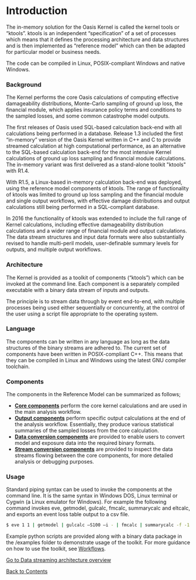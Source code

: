 # Introduction
The in-memory solution for the Oasis Kernel is called the kernel tools or “ktools”. ktools is an independent “specification” of a set of processes which means that it defines the processing architecture and data structures and is then implemented as “reference model” which can then be adapted for particular model or business needs. 

The code can be compiled in Linux, POSIX-compliant Windows and native Windows.

### Background
The Kernel performs the core Oasis calculations of computing effective damageability distributions, Monte-Carlo sampling of ground up loss, the financial module, which applies insurance policy terms and conditions to the sampled losses, and some common catastrophe model outputs.

The first releases of Oasis used SQL-based calculation back-end with all calculations being performed in a database.  Release 1.3  included the first “in-memory” version of the Oasis Kernel written in C++ and C to provide streamed calculation at high computational performance, as an alternative to the SQL-based calculation back-end for the most intensive Kernel calculations of ground up loss sampling and financial module calculations. The in-memory variant was first delivered as a stand-alone toolkit "ktools" with R1.4. 

With R1.5, a Linux-based in-memory calculation back-end was deployed, using the reference model components of ktools. The range of functionality of ktools was limited to ground up loss sampling and the financial module and single output workflows, with effective damage distributions and output calculations still being performed in a SQL-compliant database.

In 2016 the functionality of ktools was extended to include the full range of Kernel calculations, including effective damageability distribution calculations and a wider range of financial module and output calculations.  The data stream structures and input data formats were also substantially revised to handle multi-peril models, user-definable summary levels for outputs, and multiple output workflows.  

### Architecture

The Kernel is provided as a toolkit of components (“ktools”) which can be invoked at the command line.  Each component is a separately compiled executable with a binary data stream of inputs and outputs.

The principle is to stream data through by event end-to-end, with multiple processes being used either sequentially or concurrently, at the control of the user using a script file appropriate to the operating system.

### Language

The components can be written in any language as long as the data structures of the binary streams are adhered to.  The current set of components have been written in POSIX-compliant C++.  This means that they can be compiled in Linux and Windows using the latest GNU compiler toolchain.

### Components

The components in the Reference Model can be summarized as follows;

* **[Core components](CoreComponents.md)** perform the core kernel calculations and are used in the main analysis workflow.
* **[Output components](OutputComponents.md)** perform specific output calculations at the end of the analysis workflow. Essentially, they produce various statistical summaries of the sampled losses from the core calculation.
* **[Data conversion components](InputConversionComponents.md)** are provided to enable users to convert model and exposure data into the required binary formats.
* **[Stream conversion components](StreamConversionComponents.md)** are provided to inspect the data streams flowing between the core components, for more detailed analysis or debugging purposes.
 
### Usage

Standard piping syntax can be used to invoke the components at the command line. It is the same syntax in Windows DOS, Linux terminal or Cygwin (a Linux emulator for Windows). For example the following command invokes eve, getmodel, gulcalc, fmcalc, summarycalc and eltcalc, and exports an event loss table output to a csv file.

``` sh
$ eve 1 1 | getmodel | gulcalc –S100 –i - | fmcalc | summarycalc -f -1 - | eltcalc > elt.csv
```

Example python scripts are provided along with a binary data package in the /examples folder to demonstrate usage of the toolkit. For more guidance on how to use the toolkit, see [Workflows](Workflows.md).

[Go to Data streaming architecture overview](Overview.md)

[Back to Contents](Contents.md)
